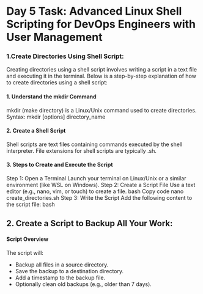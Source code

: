 
# Day 5 Task: Advanced Linux Shell Scripting for DevOps Engineers with User Management
### 1.Create Directories Using Shell Script:

Creating directories using a shell script involves writing a script in a text file and executing it in the terminal. Below is a step-by-step explanation of how to create directories using a shell script:

#### 1. Understand the mkdir Command
mkdir (make directory) is a Linux/Unix command used to create directories.
Syntax: mkdir [options] directory_name
#### 2. Create a Shell Script
Shell scripts are text files containing commands executed by the shell interpreter.
File extensions for shell scripts are typically .sh.
#### 3. Steps to Create and Execute the Script
Step 1: Open a Terminal
Launch your terminal on Linux/Unix or a similar environment (like WSL on Windows).
Step 2: Create a Script File
Use a text editor (e.g., nano, vim, or touch) to create a file.
bash
Copy code
nano create_directories.sh
Step 3: Write the Script
Add the following content to the script file:
bash


## 2. Create a Script to Backup All Your Work:
#### Script Overview
The script will:
* Backup all files in a source directory.
* Save the backup to a destination directory.
* Add a timestamp to the backup file.
* Optionally clean old backups (e.g., older than 7 days).
